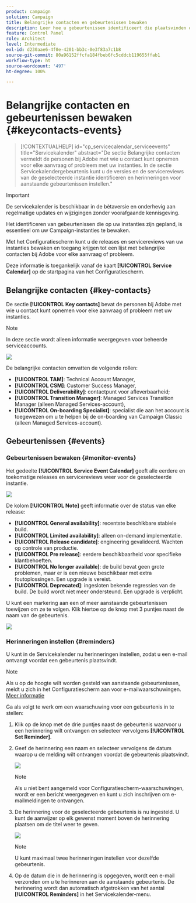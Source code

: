 ```yaml
---
product: campaign
solution: Campaign
title: Belangrijke contacten en gebeurtenissen bewaken
description: Leer hoe u gebeurtenissen identificeert die plaatsvinden op uw instanties en belangrijke contacten bij Adobe.
feature: Control Panel
role: Architect
level: Intermediate
exl-id: d230aae6-4f0e-4201-bb3c-0e3f83a7c1b8
source-git-commit: 80a96152ffcfa184fbeb6fc5cddcb119655ffab1
workflow-type: ht
source-wordcount: '497'
ht-degree: 100%

---
```


# Belangrijke contacten en gebeurtenissen bewaken {#keycontacts-events}

>[!CONTEXTUALHELP]
>id="cp_servicecalendar_serviceevents"
>title="Servicekalender"
>abstract="De sectie Belangrijke contacten vermeldt de personen bij Adobe met wie u contact kunt opnemen voor elke aanvraag of probleem met uw instanties. In de sectie Servicekalendergebeurtenis kunt u de versies en de servicereviews van de geselecteerde instantie identificeren en herinneringen voor aanstaande gebeurtenissen instellen."

>[!IMPORTANT]
>
>De servicekalender is beschikbaar in de bètaversie en onderhevig aan regelmatige updates en wijzigingen zonder voorafgaande kennisgeving.

Het identificeren van gebeurtenissen die op uw instanties zijn gepland, is essentieel om uw Campaign-instanties te bewaken.

Met het Configuratiescherm kunt u de releases en servicereviews van uw instanties bewaken en toegang krijgen tot een lijst met belangrijke contacten bij Adobe voor elke aanvraag of probleem.

Deze informatie is toegankelijk vanaf de kaart **[!UICONTROL Service Calendar]** op de startpagina van het Configuratiescherm.

## Belangrijke contacten {#key-contacts}

De sectie **[!UICONTROL Key contacts]** bevat de personen bij Adobe met wie u contact kunt opnemen voor elke aanvraag of probleem met uw instanties.

>[!NOTE]
>
>In deze sectie wordt alleen informatie weergegeven voor beheerde serviceaccounts.

![](assets/service-events-contacts.png)

De belangrijke contacten omvatten de volgende rollen:

* **[!UICONTROL TAM]**: Technical Account Manager,
* **[!UICONTROL CSM]**: Customer Success Manager,
* **[!UICONTROL Deliverability]**: contactpunt voor afleverbaarheid;
* **[!UICONTROL Transition Manager]**: Managed Services Transition Manager (alleen Managed Services-account),
* **[!UICONTROL On-boarding Specialist]**: specialist die aan het account is toegewezen om u te helpen bij de on-boarding van Campaign Classic (alleen Managed Services-account).

## Gebeurtenissen {#events}

### Gebeurtenissen bewaken {#monitor-events}

Het gedeelte **[!UICONTROL Service Event Calendar]** geeft alle eerdere en toekomstige releases en servicereviews weer voor de geselecteerde instantie.

![](assets/service-events-calendar.png)

De kolom **[!UICONTROL Note]** geeft informatie over de status van elke release:

* **[!UICONTROL General availability]**: recentste beschikbare stabiele build.
* **[!UICONTROL Limited availability]**: alleen on-demand implementatie.
* **[!UICONTROL Release candidate]**: engineering gevalideerd. Wachten op controle van productie.
* **[!UICONTROL Pre release]**: eerdere beschikbaarheid voor specifieke klantbehoeften.
* **[!UICONTROL No longer available]**: de build bevat geen grote problemen, maar er is een nieuwe beschikbaar met extra foutoplossingen. Een upgrade is vereist.
* **[!UICONTROL Deprecated]**: ingesloten bekende regressies van de build.
De build wordt niet meer ondersteund. Een upgrade is verplicht.

U kunt een markering aan een of meer aanstaande gebeurtenissen toewijzen om ze te volgen. Klik hiertoe op de knop met 3 puntjes naast de naam van de gebeurtenis.

![](assets/service-events-flag.png)

### Herinneringen instellen {#reminders}

U kunt in de Servicekalender nu herinneringen instellen, zodat u een e-mail ontvangt voordat een gebeurtenis plaatsvindt.

>[!NOTE]
>
>Als u op de hoogte wilt worden gesteld van aanstaande gebeurtenissen, meldt u zich in het Configuratiescherm aan voor e-mailwaarschuwingen. [Meer informatie](../performance-monitoring/using/email-alerting.md)

Ga als volgt te werk om een waarschuwing voor een gebeurtenis in te stellen:

1. Klik op de knop met de drie puntjes naast de gebeurtenis waarvoor u een herinnering wilt ontvangen en selecteer vervolgens **[!UICONTROL Set Reminder]**.

1. Geef de herinnering een naam en selecteer vervolgens de datum waarop u de melding wilt ontvangen voordat de gebeurtenis plaatsvindt.

   ![](assets/service-events-set-reminder.png)

   >[!NOTE]
   >
   >Als u niet bent aangemeld voor Configuratiescherm-waarschuwingen, wordt er een bericht weergegeven en kunt u zich inschrijven om e-mailmeldingen te ontvangen.

1. De herinnering voor de geselecteerde gebeurtenis is nu ingesteld. U kunt de aanwijzer op elk gewenst moment boven de herinnering plaatsen om de titel weer te geven.

   ![](assets/service-events-reminder.png)

   >[!NOTE]
   >
   >U kunt maximaal twee herinneringen instellen voor dezelfde gebeurtenis.

1. Op de datum die in de herinnering is opgegeven, wordt een e-mail verzonden om u te herinneren aan de aanstaande gebeurtenis. De herinnering wordt dan automatisch afgetrokken van het aantal **[!UICONTROL Reminders]** in het Servicekalender-menu.
